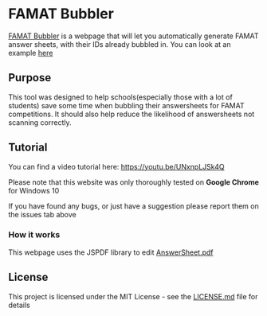 # FAMAT Bubbler
[FAMAT Bubbler](https://floridamao.github.io) is a webpage that will let you automatically generate FAMAT answer sheets, with their IDs already bubbled in.
You can look at an example [here](https://github.com/AnirudhRahul/FAMATBubbler/blob/master/example.pdf)
## Purpose
This tool was designed to help schools(especially those with a lot of students) save some time when bubbling their answersheets for FAMAT competitions. It should also help reduce the likelihood of answersheets not scanning correctly.
## Tutorial
You can find a video tutorial here: https://youtu.be/UNxnpLJSk4Q

Please note that this website was only thoroughly tested on **Google Chrome** for Windows 10

If you have found any bugs, or just have a suggestion please report them on the issues tab above

### How it works 
This webpage uses the JSPDF library to edit [AnswerSheet.pdf](http://famat.org/Downloadable/AnswerSheet.pdf)


## License
This project is licensed under the MIT License - see the [LICENSE.md](https://github.com/AnirudhRahul/FAMATBubbler/blob/master/LICENSE.MD) file for details
